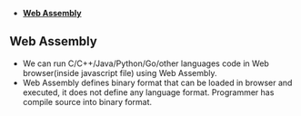 - **[Web Assembly](#wa)**

<a name=wb></a>
## Web Assembly
- We can run C/C++/Java/Python/Go/other languages code in Web browser(inside javascript file) using Web Assembly.
- Web Assembly defines binary format that can be loaded in browser and executed, it does not define any language format. Programmer has compile source into binary format.
